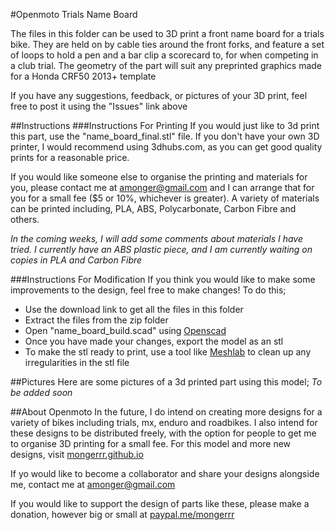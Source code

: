 #Openmoto Trials Name Board

The files in this folder can be used to 3D print a front name board for a trials bike. They are held on by cable ties around the front forks, and feature a set of loops to hold a pen and a bar clip a scorecard to, for when competing in a club trial. The geometry of the part will suit any preprinted graphics made for a Honda CRF50 2013+ template

If you have any suggestions, feedback, or pictures of your 3D print, feel free to post it using the "Issues" link above

##Instructions
###Instructions For Printing
If you would just like to 3d print this part, use the "name_board_final.stl" file. If you don't have your own 3D printer, I would recommend using 3dhubs.com, as you can get good quality prints for a reasonable price.

If you would like someone else to organise the printing and materials for you, please contact me at [amonger@gmail.com](mailto:amonger@gmail.com) and I can arrange that for you for a small fee ($5 or 10%, whichever is greater). A variety of materials can be printed including, PLA, ABS, Polycarbonate, Carbon Fibre and others.

*In the coming weeks, I will add some comments about materials I have tried. I currently have an ABS plastic piece, and I am currently waiting on copies in PLA and Carbon Fibre*

###Instructions For Modification
If you think you would like to make some improvements to the design, feel free to make changes!
To do this;
- Use the download link to get all the files in this folder
- Extract the files from the zip folder
- Open "name_board_build.scad" using [Openscad](http://www.openscad.org/)
- Once you have made your changes, export the model as an stl
- To make the stl ready to print, use a tool like [Meshlab](http://meshlab.sourceforge.net/) to clean up any irregularities in the stl file

##Pictures
Here are some pictures of a 3d printed part using this model;
*To be added soon*

<script src="https://embed.github.com/view/3d/mongerrr/Openmoto/blob/trials-name-board/name_board_final.stl"></script>

##About Openmoto
In the future, I do intend on creating more designs for a variety of bikes including trials, mx, enduro and roadbikes. I also intend for these designs to be distributed freely, with the option for people to get me to organise 3D printing for a small fee. For this model and more new designs, visit [mongerrr.github.io](mongerrr.github.io)

If yo would like to become a collaborator and share your designs alongside me, contact me at [amonger@gmail.com](mailto:amonger@gmail.com)

If you would like to support the design of parts like these, please make a donation, however big or small at [paypal.me/mongerrr](paypal.me/mongerrr)
